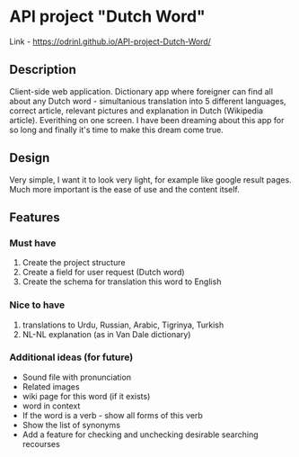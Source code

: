 # API project "Dutch Word"

Link - <https://odrinl.github.io/API-project-Dutch-Word/>

## Description

Client-side web application. Dictionary app where foreigner can find all about any Dutch word - simultanious translation into 5 different languages, correct article, relevant pictures and explanation in Dutch (Wikipedia article). Everithing on one screen. I have been dreaming about this app for so long and finally it's time to make this dream come true.

## Design

Very simple, I want it to look very light, for example like google result pages. Much more important is the ease of use and the content itself.

## Features

### Must have

1. Create the project structure
2. Create a field for user request (Dutch word)
3. Create the schema for translation this word to English

### Nice to have

1. translations to Urdu, Russian, Arabic, Tigrinya, Turkish
2. NL-NL explanation (as in Van Dale dictionary)

### Additional ideas (for future)

- Sound file with pronunciation
- Related images
- wiki page for this word (if it exists)
- word in context
- If the word is a verb - show all forms of this verb
- Show the list of synonyms
- Add a feature for checking and unchecking desirable searching recourses

